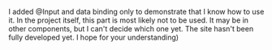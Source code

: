I added @Input and data binding only to demonstrate that I know how to use it. In the project itself, this part is most likely not to be used. It may be in other components, but I can't decide which one yet. The site hasn't been fully developed yet. I hope for your understanding)
